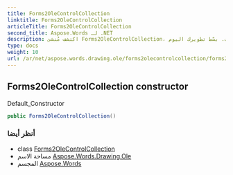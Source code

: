 ```yaml
---
title: Forms2OleControlCollection
linktitle: Forms2OleControlCollection
articleTitle: Forms2OleControlCollection
second_title: Aspose.Words لـ .NET
description: اكتشف مُنشئ Forms2OleControlCollection، الحل الأمثل لإدارة النماذج بسلاسة في التطبيقات. بسّط تطويرك اليوم!
type: docs
weight: 10
url: /ar/net/aspose.words.drawing.ole/forms2olecontrolcollection/forms2olecontrolcollection/
---
```

## Forms2OleControlCollection constructor

Default_Constructor

```csharp
public Forms2OleControlCollection()
```

### أنظر أيضا

* class [Forms2OleControlCollection](../)
* مساحة الاسم [Aspose.Words.Drawing.Ole](../../../aspose.words.drawing.ole/)
* المجسم [Aspose.Words](../../../)
